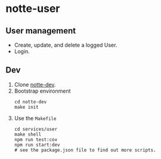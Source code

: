 # notte-user

## User management

- Create, update, and delete a logged User.
- Login.

## Dev

1. Clone [notte-dev](https://github.com/rafaph/notte-dev).
2. Bootstrap environment
   ```
   cd notte-dev
   make init
   ```
3. Use the `Makefile`
   ```
   cd services/user
   make shell
   npm run test:cov
   npm run start:dev
   # see the package.json file to find out more scripts.
   ```
